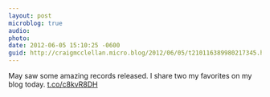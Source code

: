 ```yaml
---
layout: post
microblog: true
audio: 
photo: 
date: 2012-06-05 15:10:25 -0600
guid: http://craigmcclellan.micro.blog/2012/06/05/t210116389980217345.html
---
```

May saw some amazing records released. I share two my favorites on my blog today. [t.co/c8kvR8DH](http://t.co/c8kvR8DH)
